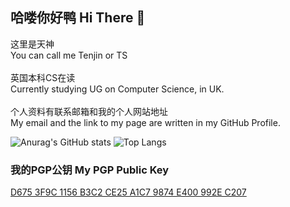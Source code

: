 ## 哈喽你好鸭 Hi There 👋
这里是天神 \
You can call me Tenjin or TS \
\
英国本科CS在读 \
Currently studying UG on Computer Science, in UK. \
\
个人资料有联系邮箱和我的个人网站地址 \
My email and the link to my page are written in my GitHub Profile.

![Anurag's GitHub stats](https://github-readme-stats.vercel.app/api?username=sahuidhsu&show_icons=true&theme=onedark)
![Top Langs](https://github-readme-stats.vercel.app/api/top-langs?username=sahuidhsu&theme=onedark)

### 我的PGP公钥 My PGP Public Key
[D675 3F9C 1156 B3C2 CE25  A1C7 9874 E400 992E C207](https://github.com/sahuidhsu/PGP-keys)

